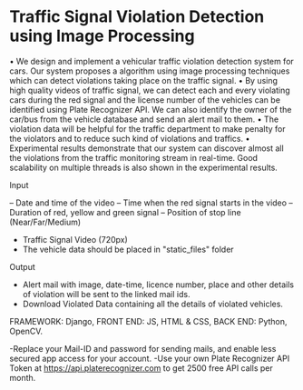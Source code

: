 # Traffic Signal Violation Detection using Image Processing

• We design and implement a vehicular traffic violation detection system for cars. Our system proposes a algorithm using image processing techniques which can detect violations taking place on the traffic signal.
• By using high quality videos of traffic signal, we can detect each and every violating cars during the red signal and the license number of the vehicles can be identified using Plate Recognizer API. We can also identify the owner of the car/bus from the vehicle database and send an alert mail to them.
• The violation data will be helpful for the traffic department to make penalty for the violators and to reduce such kind of violations and traffics.
• Experimental results demonstrate that our system can discover almost all the violations from the traffic monitoring stream in real-time. Good scalability on multiple threads is also shown in the experimental results.

Input

– Date and time of the video
– Time when the red signal starts in the video
– Duration of red, yellow and green signal
– Position of stop line (Near/Far/Medium)
- Traffic Signal Video (720px)
- The vehicle data should be placed in "static_files" folder

Output

- Alert mail with image, date-time, licence number, place and other details of violation will be sent to the linked mail ids.
- Download Violated Data containing all the details of violated vehicles.

FRAMEWORK: Django, FRONT END: JS, HTML & CSS, BACK END: Python, OpenCV.

-Replace your Mail-ID and password for sending mails, and enable less secured app access for your account.
-Use your own Plate Recognizer API Token at https://api.platerecognizer.com to get 2500 free API calls per month.
